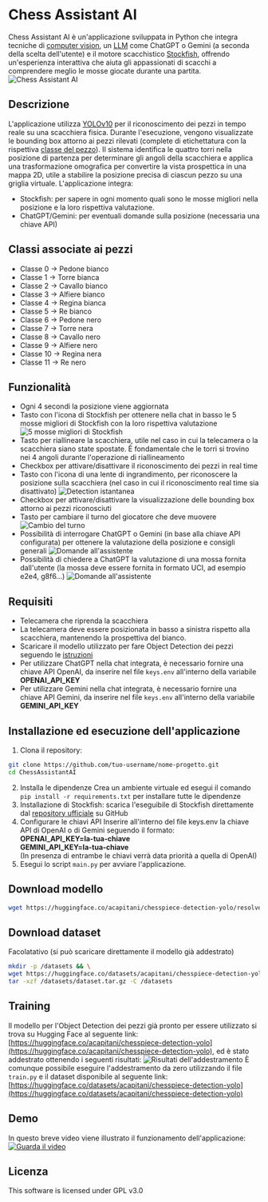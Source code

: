# Chess Assistant AI
Chess Assistant AI è un'applicazione sviluppata in Python che integra tecniche di [computer vision](https://en.wikipedia.org/wiki/Computer_vision#:~:text=11%20External%20links-,Definition,human%20visual%20system%20can%20do.), un [LLM](https://en.wikipedia.org/wiki/Large_language_model) come ChatGPT o Gemini (a seconda della scelta dell'utente) e il motore scacchistico [Stockfish](https://github.com/official-stockfish/Stockfish), offrendo un'esperienza interattiva che aiuta gli appassionati di scacchi a comprendere meglio le mosse giocate durante una partita.
![Chess Assistant AI](assets/chess-assistant-ai.png)

## Descrizione
L'applicazione utilizza [YOLOv10](https://docs.ultralytics.com/models/yolov10/) per il riconoscimento dei pezzi in tempo reale su una scacchiera fisica. Durante l'esecuzione, vengono visualizzate le bounding box attorno ai pezzi rilevati (complete di etichettatura con la rispettiva [classe del pezzo](#classi-associate-ai-pezzi)). Il sistema identifica le quattro torri nella posizione di partenza per determinare gli angoli della scacchiera e applica una trasformazione omografica per convertire la vista prospettica in una mappa 2D, utile a stabilire la posizione precisa di ciascun pezzo su una griglia virtuale.
L'applicazione integra:
- Stockfish: per sapere in ogni momento quali sono le mosse migliori nella posizione e la loro rispettiva valutazione.
- ChatGPT/Gemini: per eventuali domande sulla posizione (necessaria una chiave API)
 
## Classi associate ai pezzi
- Classe 0  →  Pedone bianco
- Classe 1  →  Torre bianca
- Classe 2  →  Cavallo bianco
- Classe 3  →  Alfiere bianco
- Classe 4  →  Regina bianca
- Classe 5  →  Re bianco
- Classe 6  →  Pedone nero
- Classe 7  →  Torre nera
- Classe 8  →  Cavallo nero
- Classe 9  →  Alfiere nero
- Classe 10 →  Regina nera
- Classe 11 →  Re nero

## Funzionalità
- Ogni 4 secondi la posizione viene aggiornata
- Tasto con l'icona di Stockfish per ottenere nella chat in basso le 5 mosse migliori di Stockfish con la loro rispettiva valutazione
![5 mosse migliori di Stockfish](assets/stockfish_best_moves.png)
- Tasto per riallineare la scacchiera, utile nel caso in cui la telecamera o la scacchiera siano state spostate. È fondamentale che le torri si trovino nei 4 angoli durante l'operazione di riallineamento
- Checkbox per attivare/disattivare il riconoscimento dei pezzi in real time
- Tasto con l'icona di una lente di ingrandimento, per riconoscere la posizione sulla scacchiera (nel caso in cui il riconoscimento real time sia disattivato)
![Detection istantanea](assets/instant_detection.png)
- Checkbox per attivare/disattivare la visualizzazione delle bounding box attorno ai pezzi riconosciuti
- Tasto per cambiare il turno del giocatore che deve muovere
![Cambio del turno](assets/change_turn.png)
- Possibilità di interrogare ChatGPT o Gemini (in base alla chiave API configurata) per ottenere la valutazione della posizione e consigli generali
![Domande all'assistente](assets/assistant_general_question.png)
- Possibilità di chiedere a ChatGPT la valutazione di una mossa fornita dall'utente (la mossa deve essere fornita in formato UCI, ad esempio e2e4, g8f6...)
![Domande all'assistente](assets/assistant_specific_move.png)

## Requisiti
- Telecamera che riprenda la scacchiera
- La telecamera deve essere posizionata in basso a sinistra rispetto alla scacchiera, mantenendo la prospettiva del bianco.
- Scaricare il modello utilizzato per fare Object Detection dei pezzi seguendo le [istruzioni](#download-modello)
- Per utilizzare ChatGPT nella chat integrata, è necessario fornire una chiave API OpenAI, da inserire nel file `keys.env` all'interno della variabile **OPENAI_API_KEY**
- Per utilizzare Gemini nella chat integrata, è necessario fornire una chiave API Gemini, da inserire nel file `keys.env` all'interno della variabile **GEMINI_API_KEY**

## Installazione ed esecuzione dell'applicazione
1. Clona il repository:
```bash
git clone https://github.com/tuo-username/nome-progetto.git
cd ChessAssistantAI
```
2. Installa le dipendenze
Crea un ambiente virtuale ed esegui il comando `pip install -r requirements.txt` per installare tutte le dipendenze
3. Installazione di Stockfish:
scarica l'eseguibile di Stockfish direttamente dal [repository ufficiale](https://github.com/official-stockfish/Stockfish) su GitHub
4. Configurare le chiavi API 
Inserire all'interno del file keys.env la chiave API di OpenAI o di Gemini seguendo il formato:<br>
**OPENAI_API_KEY=la-tua-chiave**<br>
**GEMINI_API_KEY=la-tua-chiave**<br>
(In presenza di entrambe le chiavi verrà data priorità a quella di OpenAI)
5. Esegui lo script `main.py` per avviare l'applicazione.

## Download modello
```bash
wget https://huggingface.co/acapitani/chesspiece-detection-yolo/resolve/main/chesspiece-detection-model.pt -O ./chesspiece-detection-model.pt
```

## Download dataset
Facolatativo (si può scaricare direttamente il modello già addestrato)
```bash
mkdir -p /datasets && \
wget https://huggingface.co/datasets/acapitani/chesspiece-detection-yolo/resolve/main/dataset.tar.gz -O /datasets/dataset.tar.gz && \
tar -xzf /datasets/dataset.tar.gz -C /datasets
```

## Training
Il modello per l'Object Detection dei pezzi già pronto per essere utilizzato si trova su Hugging Face al seguente link: [https://huggingface.co/acapitani/chesspiece-detection-yolo](https://huggingface.co/acapitani/chesspiece-detection-yolo), ed è stato addestrato ottenendo i seguenti risultati:
![Risultati dell'addestramento](assets/training_results.png)
È comunque possibile eseguire l'addestramento da zero utilizzando il file `train.py` e il dataset disponibile al seguente link: [https://huggingface.co/datasets/acapitani/chesspiece-detection-yolo](https://huggingface.co/datasets/acapitani/chesspiece-detection-yolo)

## Demo
In questo breve video viene illustrato il funzionamento dell'applicazione: [![Guarda il video](assets/chess-assistant-ai.png)](https://youtu.be/WZLR9H4znxg)

## Licenza
This software is licensed under GPL v3.0
